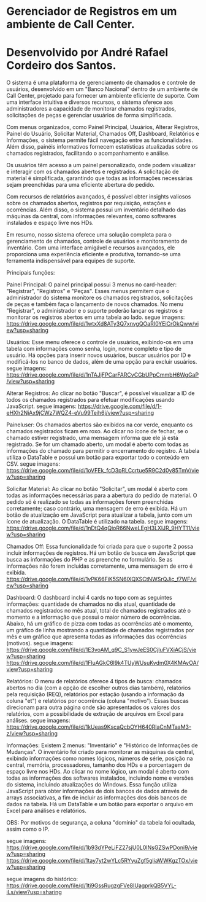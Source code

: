 # Gerenciador de Registros em um ambiente de Call Center.
# Desenvolvido por André Rafael Cordeiro dos Santos.
O sistema é uma plataforma de gerenciamento de chamados e controle de usuários, desenvolvido em um "Banco Nacional" dentro de um ambiente de Call Center, projetado para fornecer um ambiente eficiente de suporte. Com uma interface intuitiva e diversos recursos, o sistema oferece aos administradores a capacidade de monitorar chamados registrados, solicitações de peças e gerenciar usuários de forma simplificada.

Com menus organizados, como Painel Principal, Usuários, Alterar Registros, Painel do Usuário, Solicitar Material, Chamados Off, Dashboard, Relatórios e Informações, o sistema permite fácil navegação entre as funcionalidades. Além disso, painéis informativos fornecem estatísticas atualizadas sobre os chamados registrados, facilitando o acompanhamento e análise.

Os usuários têm acesso a um painel personalizado, onde podem visualizar e interagir com os chamados abertos e registrados. A solicitação de material é simplificada, garantindo que todas as informações necessárias sejam preenchidas para uma eficiente abertura do pedido.

Com recursos de relatórios avançados, é possível obter insights valiosos sobre os chamados abertos, registros por requisição, estações e ocorrências. Além disso, o sistema possui um inventário detalhado das máquinas da central, com informações relevantes, como softwares instalados e espaço livre nos HDs.

Em resumo, nosso sistema oferece uma solução completa para o gerenciamento de chamados, controle de usuários e monitoramento de inventário. Com uma interface amigável e recursos avançados, ele proporciona uma experiência eficiente e produtiva, tornando-se uma ferramenta indispensável para equipes de suporte.

Principais funções:

Painel Principal:
O painel principal possui 3 menus no card-header: "Registrar", "Registros" e "Peças". Esses menus permitem que o administrador do sistema monitore os chamados registrados, solicitações de peças e também faça o lançamento de novos chamados. No menu "Registrar", o administrador e o suporte poderão lançar os registros e monitorar os registros abertos em uma tabela ao lado.
segue imagens:
https://drive.google.com/file/d/1wtxXd8ATy3Q7xnvgQOaRI0YEiCrOkQww/view?usp=sharing

Usuários:
Esse menu oferece o controle de usuários, exibindo-os em uma tabela com informações como senha, login, nome completo e tipo de usuário. Há opções para inserir novos usuários, buscar usuários por ID e modificá-los no banco de dados, além de uma opção para excluir usuários.
segue imagens:
https://drive.google.com/file/d/1nTAJjFPCarFARCvCGbUPpCmmbH6WgGaP/view?usp=sharing

Alterar Registros:
Ao clicar no botão "Buscar", é possível visualizar a ID de todos os chamados registrados para efetuar modificações usando JavaScript.
segue imagens:
https://drive.google.com/file/d/1-eHXh2NjAx9jCWz7WQZ4-eVu99Teih6j/view?usp=sharing

Paineluser:
Os chamados abertos são exibidos na cor verde, enquanto os chamados registrados ficam em roxo. Ao clicar no ícone de fechar, se o chamado estiver registrado, uma mensagem informa que ele já está registrado. Se for um chamado aberto, um modal é aberto com todas as informações do chamado para permitir o encerramento do registro. A tabela utiliza o DataTable e possui um botão para exportar todo o conteúdo em CSV.
segue imagens:
https://drive.google.com/file/d/1oVFEk_fcD3pRLCcrtue5R9C2d0y85TmV/view?usp=sharing

Solicitar Material:
Ao clicar no botão "Solicitar", um modal é aberto com todas as informações necessárias para a abertura do pedido de material. O pedido só é realizado se todas as informações forem preenchidas corretamente; caso contrário, uma mensagem de erro é exibida. Há um botão de atualização em JavaScript para atualizar a tabela, junto com um ícone de atualização. O DataTable é utilizado na tabela.
segue imagens:
https://drive.google.com/file/d/1nDtQ4qQioR66NweLEgH3LXlJR_9HYT11/view?usp=sharing

Chamados Off:
Essa funcionalidade foi criada para que o suporte 2 possa incluir informações de registros. Há um botão de busca em JavaScript que busca as informações do PHP e as preenche no formulário. Se as informações não forem incluídas corretamente, uma mensagem de erro é exibida.
https://drive.google.com/file/d/1vPK66FiK5SN6lXQXSCtNWSrQJic_f7WF/view?usp=sharing

Dashboard:
O dashboard inclui 4 cards no topo com as seguintes informações: quantidade de chamados no dia atual, quantidade de chamados registrados no mês atual, total de chamados registrados até o momento e a informação que possui o maior número de ocorrências. Abaixo, há um gráfico de pizza com todas as ocorrências até o momento, um gráfico de linha mostrando a quantidade de chamados registrados por mês e um gráfico que apresenta todas as informações das ocorrências (motivos).
segue imagens:
https://drive.google.com/file/d/1E3voAM_q9C_S1ywJeES0CjIuFVXiACjS/view?usp=sharing
https://drive.google.com/file/d/1FluAGkC6l9k4TUyWUsuKvdm0X4KMAyOA/view?usp=sharing

Relatórios:
O menu de relatórios oferece 4 tipos de busca: chamados abertos no dia (com a opção de escolher outros dias também), relatórios pela requisição (REQ), relatórios por estação (usando a informação da coluna "et") e relatórios por ocorrência (coluna "motivo"). Essas buscas direcionam para outra página onde são apresentados os valores dos relatórios, com a possibilidade de extração de arquivos em Excel para análises.
segue imagens:
https://drive.google.com/file/d/1kUeas9KscaQcbOYH640RlaCnMTaaM3-z/view?usp=sharing

Informações:
Existem 2 menus: "Inventário" e "Histórico de Informações de Mudanças". O inventário foi criado para monitorar as máquinas da central, exibindo informações como nomes lógicos, números de série, posição na central, memória, processadores, tamanho dos HDs e a porcentagem de espaço livre nos HDs. Ao clicar no nome lógico, um modal é aberto com todas as informações dos softwares instalados, incluindo nome e versões do sistema, incluindo atualizações do Windows. Essa função utiliza JavaScript para obter informações de dois bancos de dados através de arrays associativas, a fim de incluir as informações dos dois bancos de dados na tabela. Há um DataTable e um botão para exportar o arquivo em Excel para análises e relatórios.

OBS: Por motivos de segurança, a coluna "domínio" da tabela foi ocultada, assim como o IP.

segue imagens:
https://drive.google.com/file/d/1b93dYPeLiFZ27sjU0L0INsGZSwPDoni9/view?usp=sharing
https://drive.google.com/file/d/1tay7yt2wYLc5RYyuZgf5gliaWWKgzTOx/view?usp=sharing

segue imagens do histórico:
https://drive.google.com/file/d/1ti9GssRugzgFVe8IUagprkQB5VYL-iLs/view?usp=sharing

